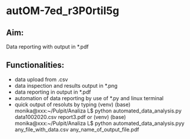 # autOM-7ed_r3P0rtiI5g

## Aim:
Data reporting with output in *.pdf

## Functionalities:
- data upload from .csv
- data inspection and results output in *.png
- data reporting in output in *.pdf
- automation of data reporting by use of *.py and linux terminal
- quick output of resoluts by typing
(venv) (base) monika@xxx:~/Pulpit/Analiza L$ python automated_data_analysis.py data1002020.csv report3.pdf
or 
(venv) (base) monika@xxx:~/Pulpit/Analiza L$ python automated_data_analysis.pyy any_file_with_data.csv any_name_of_output_file.pdf

